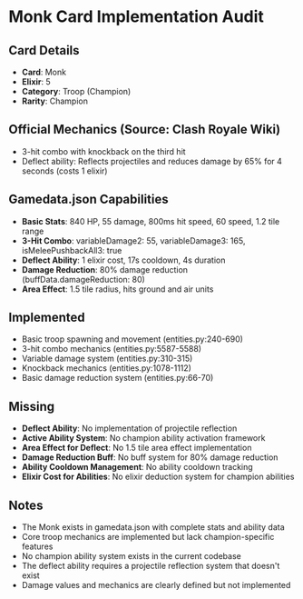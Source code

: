 # Monk Card Implementation Audit

## Card Details
- **Card**: Monk
- **Elixir**: 5
- **Category**: Troop (Champion)
- **Rarity**: Champion

## Official Mechanics (Source: Clash Royale Wiki)
- 3-hit combo with knockback on the third hit
- Deflect ability: Reflects projectiles and reduces damage by 65% for 4 seconds (costs 1 elixir)

## Gamedata.json Capabilities
- **Basic Stats**: 840 HP, 55 damage, 800ms hit speed, 60 speed, 1.2 tile range
- **3-Hit Combo**: variableDamage2: 55, variableDamage3: 165, isMeleePushbackAll3: true
- **Deflect Ability**: 1 elixir cost, 17s cooldown, 4s duration
- **Damage Reduction**: 80% damage reduction (buffData.damageReduction: 80)
- **Area Effect**: 1.5 tile radius, hits ground and air units

## Implemented
- Basic troop spawning and movement (entities.py:240-690)
- 3-hit combo mechanics (entities.py:5587-5588)
- Variable damage system (entities.py:310-315)
- Knockback mechanics (entities.py:1078-1112)
- Basic damage reduction system (entities.py:66-70)

## Missing
- **Deflect Ability**: No implementation of projectile reflection
- **Active Ability System**: No champion ability activation framework
- **Area Effect for Deflect**: No 1.5 tile area effect implementation
- **Damage Reduction Buff**: No buff system for 80% damage reduction
- **Ability Cooldown Management**: No ability cooldown tracking
- **Elixir Cost for Abilities**: No elixir deduction system for champion abilities

## Notes
- The Monk exists in gamedata.json with complete stats and ability data
- Core troop mechanics are implemented but lack champion-specific features
- No champion ability system exists in the current codebase
- The deflect ability requires a projectile reflection system that doesn't exist
- Damage values and mechanics are clearly defined but not implemented